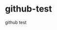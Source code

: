 # github-test
github test                                                                    












